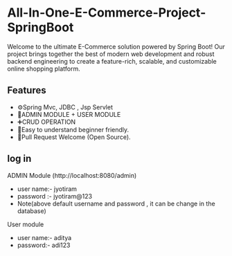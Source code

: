 # All-In-One-E-Commerce-Project-SpringBoot
Welcome to the ultimate E-Commerce solution powered by Spring Boot! Our project brings together the best of modern web development and robust backend engineering to create a feature-rich, scalable, and customizable online shopping platform.


## Features
- ⚙️Spring Mvc, JDBC , Jsp Servlet
- 📝ADMIN MODULE + USER MODULE
- ➕CRUD OPERATION
- 🌱Easy to understand beginner friendly.
- 🥳Pull Request Welcome (Open Source).


## log in 
ADMIN Module (http://localhost:8080/admin) 
-  user name:- jyotiram
-  password :- jyotiram@123
-  Note(above default username and password , it can be change in the database)

  User module
-  user name:- aditya
-  password:- adi123


